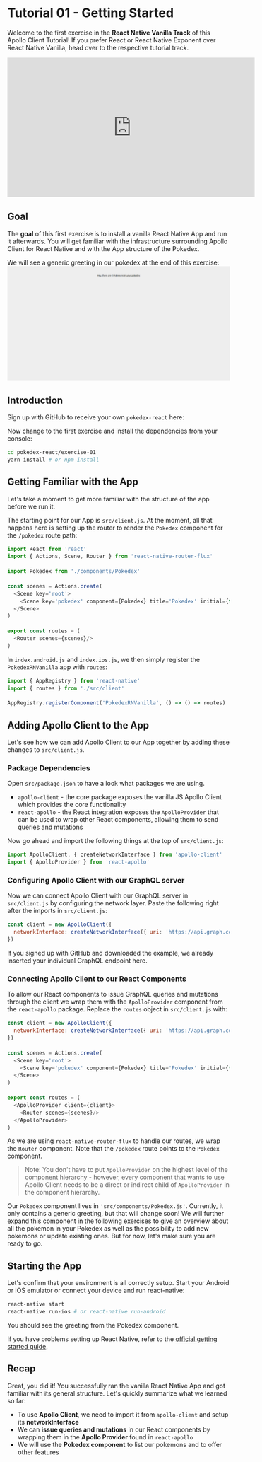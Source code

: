 # Tutorial 01 - Getting Started

Welcome to the first exercise in the **React Native Vanilla Track** of this Apollo Client Tutorial! If you prefer React or React Native Exponent over React Native Vanilla, head over to the respective tutorial track.

<iframe width="560" height="315" src="https://www.youtube.com/embed/TiqPHEzSOg0" frameborder="0" allowfullscreen></iframe>

## Goal

The **goal** of this first exercise is to install a vanilla React Native App and run it afterwards. You will get familiar with the infrastructure surrounding Apollo Client for React Native and with the App structure of the Pokedex.

We will see a generic greeting in our pokedex at the end of this exercise:
![](../images/react-exercise-01-pokedex.png)

## Introduction

Sign up with GitHub to receive your own `pokedex-react` here:

<!-- __DOWNLOAD_RNVANILLA__ -->

Now change to the first exercise and install the dependencies from your console:

```sh
cd pokedex-react/exercise-01
yarn install # or npm install
```

## Getting Familiar with the App

Let's take a moment to get more familiar with the structure of the app before we run it.

The starting point for our App is `src/client.js`. At the moment, all that happens here is setting up the router to render the `Pokedex` component for the `/pokedex` route path:

```js
import React from 'react'
import { Actions, Scene, Router } from 'react-native-router-flux'

import Pokedex from './components/Pokedex'

const scenes = Actions.create(
  <Scene key='root'>
    <Scene key='pokedex' component={Pokedex} title='Pokedex' initial={true} type='replace' />
  </Scene>
)

export const routes = (
  <Router scenes={scenes}/>
)
```

In `index.android.js` and `index.ios.js`, we then simply register the `PokedexRNVanilla` app with `routes`:

```js
import { AppRegistry } from 'react-native'
import { routes } from './src/client'

AppRegistry.registerComponent('PokedexRNVanilla', () => () => routes)
```

## Adding Apollo Client to the App

Let's see how we can add Apollo Client to our App together by adding these changes to `src/client.js`.

### Package Dependencies

Open `src/package.json` to have a look what packages we are using.

* `apollo-client` - the core package exposes the vanilla JS Apollo Client which provides the core functionality
* `react-apollo` - the React integration exposes the `ApolloProvider` that can be used to wrap other React components, allowing them to send queries and mutations

Now go ahead and import the following things at the top of `src/client.js`:

```js
import ApolloClient, { createNetworkInterface } from 'apollo-client'
import { ApolloProvider } from 'react-apollo'
```

### Configuring Apollo Client with our GraphQL server

Now we can connect Apollo Client with our GraphQL server in `src/client.js` by configuring the network layer. Paste the following right after the imports in `src/client.js`:

```js
const client = new ApolloClient({
  networkInterface: createNetworkInterface({ uri: 'https://api.graph.cool/simple/v1/__PROJECT_ID__'}),
})
```

If you signed up with GitHub and downloaded the example, we already inserted your individual GraphQL endpoint here.

### Connecting Apollo Client to our React Components

To allow our React components to issue GraphQL queries and mutations through the client we wrap them with the `ApolloProvider` component from the `react-apollo` package. Replace the `routes` object in `src/client.js` with:

```js
const client = new ApolloClient({
  networkInterface: createNetworkInterface({ uri: 'https://api.graph.cool/simple/v1/__PROJECT_ID__'})
})

const scenes = Actions.create(
  <Scene key='root'>
    <Scene key='pokedex' component={Pokedex} title='Pokedex' initial={true} type='replace' />
  </Scene>
)

export const routes = (
  <ApolloProvider client={client}>
    <Router scenes={scenes}/>
  </ApolloProvider>
)
```

As we are using `react-native-router-flux` to handle our routes, we wrap the `Router` component. Note that the `/pokedex` route points to the `Pokedex` component.

> Note: You don't have to put `ApolloProvider` on the highest level of the component hierarchy - however, every component that wants to use Apollo Client needs to be a direct or indirect child of `ApolloProvider` in the component hierarchy.

Our `Pokedex` component lives in `'src/components/Pokedex.js'`. Currently, it only contains a generic greeting, but that will change soon! We will further expand this component in the following exercises to give an overview about all the pokemon in your Pokedex as well as the possibility to add new pokemons or update existing ones. But for now, let's make sure you are ready to go.

## Starting the App

Let's confirm that your environment is all correctly setup. Start your Android or iOS emulator or connect your device and run react-native:

```sh
react-native start
react-native run-ios # or react-native run-android
```

You should see the greeting from the Pokedex component.

If you have problems setting up React Native, refer to the [official getting started guide](https://facebook.github.io/react-native/docs/getting-started.html).

## Recap

Great, you did it! You successfully ran the vanilla React Native App and got familiar with its general structure. Let's quickly summarize what we learned so far:

* To use **Apollo Client**, we need to import it from `apollo-client` and setup its **networkInterface**
* We can **issue queries and mutations** in our React components by wrapping them in the **Apollo Provider** found in `react-apollo`
* We will use the **Pokedex component** to list our pokemons and to offer other features
